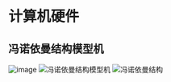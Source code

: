 # 计算机硬件
## 冯诺依曼结构模型机
![image](https://github.com/user-attachments/assets/086d5718-c41e-4e0b-a0a7-d3a18919f71e)
![冯诺依曼结构模型机](https://github.com/user-attachments/assets/17db1047-f4dc-46ca-9b9c-ee211bf4d2ff)
![冯诺依曼结构](https://github.com/user-attachments/assets/4af9580b-a62d-4a85-854c-2a733d97fba8)
